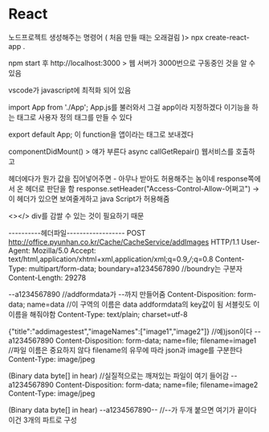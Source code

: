# React
노드프로젝트 생성해주는 명령어 ( 처음 만들 때는 오래걸림 )> npx create-react-app .

npm start 후 http://localhost:3000 > 웹 서버가 3000번으로 구동중인 것을 알 수 있음

vscode가 javascript에 최적화 되어 있음

import App from './App'; App.js를 불러와서 그걸 app이라 지정하겠다
이기능을 하는 태그로 사용자 정의 태그를 만들 수 있다

export default App; 이 function을 앱이라는 태그로 보내겠다

componentDidMount() > 얘가 부른다
 async callGetRepair() 웹서비스를 호출하고

헤더에다가 뭔가 값을 집어넣어주면 - 아무나 받아도 허용해주는 놈이네 
response쪽에서 온 헤더로 판단을 함 
response.setHeader("Access-Control-Allow-어쩌고") -> 이 헤더가 있으면 보여줄게하고 java Script가 허용해줌

 <></>
div를 감쌀 수 있는 것이 필요하기 때문



----------헤더파일------------------
POST http://office.pyunhan.co.kr/Cache/CacheService/addImages HTTP/1.1
User-Agent: Mozilla/5.0
Accept: text/html,application/xhtml+xml,application/xml;q=0.9,*/*;q=0.8
Content-Type: multipart/form-data; boundary=a1234567890 //boundry는 구분자
Content-Length: 29278

--a1234567890 //addformdata가 --까지 만들어줌
Content-Disposition: form-data; name=data //이 구역의 이름은 data  addformdata의 key값이 됨 서블릿도 이 이름을 해줘야함
Content-Type: text/plain; charset=utf-8 

{"title":"addimagestest","imageNames":["image1","image2"]} //예)json이다
--a1234567890
Content-Disposition: form-data; name=file; filename=image1 //파일 이름은 중요하지 않다 filename의 유무에 따라 json과 image를 구분한다
Content-Type: image/jpeg

(Binary data byte[] in hear) //실질적으로는 깨져있는 파일이 여기 들어감
--a1234567890
Content-Disposition: form-data; name=file; filename=image2 
Content-Type: image/jpeg

(Binary data byte[] in hear)
--a1234567890-- //--가 두개 붙으면 여기가 끝이다 이건 3개의 파트로 구성

